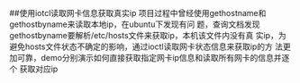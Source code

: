 ##使用iotcl读取网卡信息获取真实ip
项目过程中曾经使用gethostname和gethostbyname来读取本地ip，在ubuntu下发现有问
题，查询文档发现gethostbyname要解析/etc/hosts文件来获取ip，本机该文件内没有真
实ip，为避免hosts文件状态不确定的影响，通过ioctl读取网卡状态信息来获取ip的方
法更加可靠，demo分别演示如何直接获取指定网卡ip信息和读取所有网卡的信息并逐个
获取对应ip
